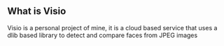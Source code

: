 ## What is Visio
Visio is a personal project of mine, it is a cloud based service that uses a dlib based library to detect and compare faces from JPEG images